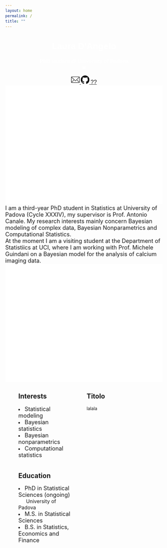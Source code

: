 ```yaml
---
layout: home
permalink: /
title: ""
---
```



<link rel="stylesheet" type="text/css" href="https://fonts.googleapis.com/css?family=Poppins:400,500,700"/>


<body>    
  <div class="page-lead" style="background-image:url(/images/joy2.png)">
    <div class="wrap page-lead-content">
          <h1>Laura D'Angelo</h1>
          <h3>PhD student @ University of Padova <br> <img src="/images/spacer.png" width="10"></h3>
          <a class="btn-inverse" href="https://laura-dangelo.github.io/contact/"> <img src="/images/mail.webp" width="27"> </a>
          <a class="btn-inverse" href="https://github.com/laura-dangelo"> <img src="/images/git.svg" width="27"> </a>
          <a class="btn-inverse" href="https://laura-dangelo.github.io/lost/"> <font style="font-size:18px">??</font> </a>
    </div><!-- /.page-lead-content -->
  </div><!-- /.page-lead -->

  <div id="page-wrapper">
    <div id="main" role="main">
      <div class="wrap">
        <div class="archive-wrap">
          <div class="page-content">
            <img src="/images/spacer.png" hight="10">
            <br>  
            <font style="font-size:18px">
            I am a third-year PhD student in Statistics at University of Padova (Cycle XXXIV), my supervisor is Prof. Antonio Canale. My research interests mainly             concern Bayesian modeling of complex data, Bayesian Nonparametrics and Computational Statistics. 
            <br> 
            At the moment I am a visiting student at the Department of Statistiics at UCI, where I am working with Prof. Michele Guindani on a Bayesian model for the analysis of calcium imaging data.
            </font>
            <br>
            <img src="/images/spacer.png" hight="10">
            <div class="tiles">
              <div class="tile">
              <h2 class="post-title">Interests</h2>
              <p class="post-excerpt">
                  <li> <font style="font-size:18px"> Statistical modeling </font></li>
                  <li> <font style="font-size:18px">Bayesian statistics </font></li>
                  <li> <font style="font-size:18px">Bayesian nonparametrics </font></li>
                  <li> <font style="font-size:18px">Computational statistics </font></li></p>
              </div><!-- /.tile -->
              <div class="tile">
              <h2 class="post-title">Education</h2>
              <p class="post-excerpt">
                <li>  <font style="font-size:18px">PhD in Statistical Sciences (ongoing) </font>
                <font style="font-size:16px"><br> <img src="/images/spacer.png" width="20"> University of Padova </font> </li>
                <li>  <font style="font-size:18px">M.S. in Statistical Sciences </font></li>
                <li>  <font style="font-size:18px">B.S. in Statistics, Economics and Finance  </font></li> </p>
              </div><!-- /.tile -->
            </div><!-- /.tiles -->
            <section>
              <div class="page-title">
                <h1> Titolo </h1>        
              </div>
              lalala
            </section>    
          </div><!-- /.page-content -->
        </div><!-- /.archive-wrap -->
      </div><!-- /.wrap -->
    </div><!-- /#main -->
  </div>
</body>

<style>
element {
    background-image: url(/images/joy2.png);
}
.page-container {
    -ms-transform: translate3d(0, 0, 0);
    -webkit-transform: translate3d(0, 0, 0);
    transform: translate3d(0, 0, 0);
}
.page-lead {
    background-position: center top;
    background-repeat: no-repeat;
    background-attachment: fixed;
    background-size: cover;
    text-align: center;
    color: #fff;
    font-family: "Poppins", sans-serif;
}
body, html{
  height: 70%;
}
.tile {
    float: left;
    display: block;
    margin-left: 8.3576515979%; 
    margin-right: 8.3576515979%;
    width: 35%;
}

</style>
